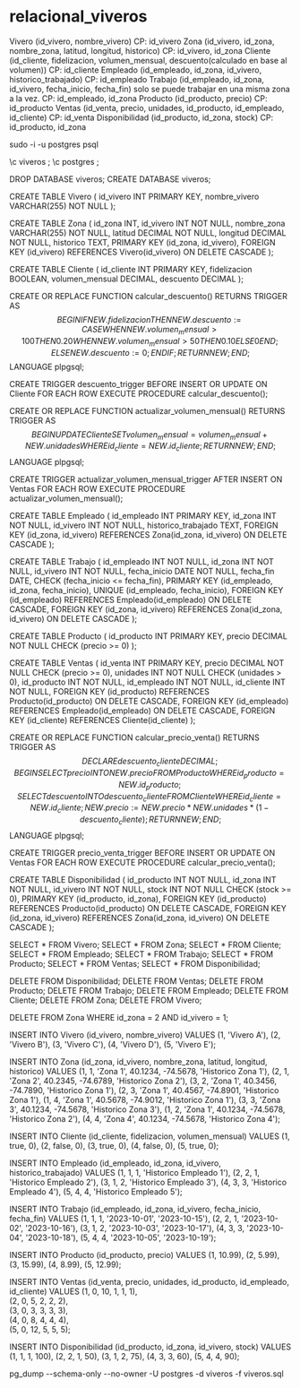 # relacional_viveros

Vivero (id_vivero, nombre_vivero) CP: id_vivero
Zona (id_vivero, id_zona, nombre_zona, latitud, longitud, historico) CP: id_vivero, id_zona
Cliente (id_cliente, fidelizacion, volumen_mensual, descuento(calculado en base al volumen)) CP: id_cliente
Empleado (id_empleado, id_zona, id_vivero, historico_trabajado) CP: id_empleado
Trabajo (id_empleado, id_zona, id_vivero, fecha_inicio, fecha_fin) solo se puede trabajar en una misma zona a la vez. CP: id_empleado, id_zona
Producto (id_producto, precio) CP: id_producto
Ventas (id_venta, precio, unidades, id_producto, id_empleado, id_cliente) CP: id_venta
Disponibilidad (id_producto, id_zona, stock) CP: id_producto, id_zona

sudo -i -u postgres
psql

\c viveros ;
\c postgres ;

DROP DATABASE viveros;
CREATE DATABASE viveros;

CREATE TABLE Vivero (
    id_vivero INT PRIMARY KEY,
    nombre_vivero VARCHAR(255) NOT NULL
);

CREATE TABLE Zona (
    id_zona INT,
    id_vivero INT NOT NULL,
    nombre_zona VARCHAR(255) NOT NULL,
    latitud DECIMAL NOT NULL,
    longitud DECIMAL NOT NULL,
    historico TEXT,
    PRIMARY KEY (id_zona, id_vivero),
    FOREIGN KEY (id_vivero) REFERENCES Vivero(id_vivero) ON DELETE CASCADE
);

CREATE TABLE Cliente (
    id_cliente INT PRIMARY KEY,
    fidelizacion BOOLEAN,
    volumen_mensual DECIMAL,
    descuento DECIMAL
);

CREATE OR REPLACE FUNCTION calcular_descuento()
RETURNS TRIGGER AS $$
BEGIN
    IF NEW.fidelizacion THEN
        NEW.descuento := CASE 
            WHEN NEW.volumen_mensual > 100 THEN 0.20 
            WHEN NEW.volumen_mensual > 50 THEN 0.10 
            ELSE 0 
        END;
    ELSE
        NEW.descuento := 0;
    END IF;
    RETURN NEW;
END;
$$ LANGUAGE plpgsql;

CREATE TRIGGER descuento_trigger
BEFORE INSERT OR UPDATE ON Cliente
FOR EACH ROW EXECUTE PROCEDURE calcular_descuento();

CREATE OR REPLACE FUNCTION actualizar_volumen_mensual()
RETURNS TRIGGER AS $$
BEGIN
    UPDATE Cliente
    SET volumen_mensual = volumen_mensual + NEW.unidades
    WHERE id_cliente = NEW.id_cliente;
    RETURN NEW;
END;
$$ LANGUAGE plpgsql;

CREATE TRIGGER actualizar_volumen_mensual_trigger
AFTER INSERT ON Ventas
FOR EACH ROW EXECUTE PROCEDURE actualizar_volumen_mensual();

CREATE TABLE Empleado (
    id_empleado INT PRIMARY KEY,
    id_zona INT NOT NULL,
    id_vivero INT NOT NULL,
    historico_trabajado TEXT,
    FOREIGN KEY (id_zona, id_vivero) REFERENCES Zona(id_zona, id_vivero) ON DELETE CASCADE
);

CREATE TABLE Trabajo (
    id_empleado INT NOT NULL,
    id_zona INT NOT NULL,
    id_vivero INT NOT NULL,
    fecha_inicio DATE NOT NULL,
    fecha_fin DATE,
    CHECK (fecha_inicio <= fecha_fin),
    PRIMARY KEY (id_empleado, id_zona, fecha_inicio),
    UNIQUE (id_empleado, fecha_inicio),
    FOREIGN KEY (id_empleado) REFERENCES Empleado(id_empleado) ON DELETE CASCADE,
    FOREIGN KEY (id_zona, id_vivero) REFERENCES Zona(id_zona, id_vivero) ON DELETE CASCADE
);

CREATE TABLE Producto (
    id_producto INT PRIMARY KEY,
    precio DECIMAL NOT NULL CHECK (precio >= 0)
);

CREATE TABLE Ventas (
    id_venta INT PRIMARY KEY,
    precio DECIMAL NOT NULL CHECK (precio >= 0),
    unidades INT NOT NULL CHECK (unidades > 0),
    id_producto INT NOT NULL,
    id_empleado INT NOT NULL,
    id_cliente INT NOT NULL,
    FOREIGN KEY (id_producto) REFERENCES Producto(id_producto) ON DELETE CASCADE,
    FOREIGN KEY (id_empleado) REFERENCES Empleado(id_empleado) ON DELETE CASCADE,
    FOREIGN KEY (id_cliente) REFERENCES Cliente(id_cliente)
);

CREATE OR REPLACE FUNCTION calcular_precio_venta()
RETURNS TRIGGER AS $$
DECLARE
   descuento_cliente DECIMAL;
BEGIN
   SELECT precio INTO NEW.precio FROM Producto WHERE id_producto = NEW.id_producto;
   SELECT descuento INTO descuento_cliente FROM Cliente WHERE id_cliente = NEW.id_cliente;
   NEW.precio := NEW.precio * NEW.unidades * (1 - descuento_cliente);
   RETURN NEW;
END;
$$ LANGUAGE plpgsql;

CREATE TRIGGER precio_venta_trigger
BEFORE INSERT OR UPDATE ON Ventas
FOR EACH ROW EXECUTE PROCEDURE calcular_precio_venta();


CREATE TABLE Disponibilidad (
    id_producto INT NOT NULL,
    id_zona INT NOT NULL,
    id_vivero INT NOT NULL,
    stock INT NOT NULL CHECK (stock >= 0),
    PRIMARY KEY (id_producto, id_zona),
    FOREIGN KEY (id_producto) REFERENCES Producto(id_producto) ON DELETE CASCADE,
    FOREIGN KEY (id_zona, id_vivero) REFERENCES Zona(id_zona, id_vivero) ON DELETE CASCADE
);


SELECT * FROM Vivero;
SELECT * FROM Zona;
SELECT * FROM Cliente;
SELECT * FROM Empleado;
SELECT * FROM Trabajo;
SELECT * FROM Producto;
SELECT * FROM Ventas;
SELECT * FROM Disponibilidad;


DELETE FROM Disponibilidad;
DELETE FROM Ventas;
DELETE FROM Producto;
DELETE FROM Trabajo;
DELETE FROM Empleado;
DELETE FROM Cliente;
DELETE FROM Zona;
DELETE FROM Vivero;


DELETE FROM Zona WHERE id_zona = 2 AND id_vivero = 1;


INSERT INTO Vivero (id_vivero, nombre_vivero)
VALUES
    (1, 'Vivero A'),
    (2, 'Vivero B'),
    (3, 'Vivero C'),
    (4, 'Vivero D'),
    (5, 'Vivero E');


INSERT INTO Zona (id_zona, id_vivero, nombre_zona, latitud, longitud, historico)
VALUES
    (1, 1, 'Zona 1', 40.1234, -74.5678, 'Historico Zona 1'),
    (2, 1, 'Zona 2', 40.2345, -74.6789, 'Historico Zona 2'),
    (3, 2, 'Zona 1', 40.3456, -74.7890, 'Historico Zona 1'),
    (2, 3, 'Zona 1', 40.4567, -74.8901, 'Historico Zona 1'),
    (1, 4, 'Zona 1', 40.5678, -74.9012, 'Historico Zona 1'),
    (3, 3, 'Zona 3', 40.1234, -74.5678, 'Historico Zona 3'),
    (1, 2, 'Zona 1', 40.1234, -74.5678, 'Historico Zona 2'),
    (4, 4, 'Zona 4', 40.1234, -74.5678, 'Historico Zona 4');
    
INSERT INTO Cliente (id_cliente, fidelizacion, volumen_mensual)
VALUES
    (1, true, 0),
    (2, false, 0),
    (3, true, 0),
    (4, false, 0),
    (5, true, 0);


INSERT INTO Empleado (id_empleado, id_zona, id_vivero, historico_trabajado)
VALUES
    (1, 1, 1, 'Historico Empleado 1'),
    (2, 2, 1, 'Historico Empleado 2'),
    (3, 1, 2, 'Historico Empleado 3'),
    (4, 3, 3, 'Historico Empleado 4'),
    (5, 4, 4, 'Historico Empleado 5');


INSERT INTO Trabajo (id_empleado, id_zona, id_vivero, fecha_inicio, fecha_fin)
VALUES
    (1, 1, 1, '2023-10-01', '2023-10-15'),
    (2, 2, 1, '2023-10-02', '2023-10-16'),
    (3, 1, 2, '2023-10-03', '2023-10-17'),
    (4, 3, 3, '2023-10-04', '2023-10-18'),
    (5, 4, 4, '2023-10-05', '2023-10-19');


INSERT INTO Producto (id_producto, precio)
VALUES
    (1, 10.99),
    (2, 5.99),
    (3, 15.99),
    (4, 8.99),
    (5, 12.99);

INSERT INTO Ventas (id_venta, precio, unidades, id_producto, id_empleado, id_cliente)
VALUES
    (1, 0, 10, 1, 1, 1),  
    (2, 0, 5, 2, 2, 2),   
    (3, 0, 3, 3, 3, 3),  
    (4, 0, 8, 4, 4, 4),  
    (5, 0, 12, 5, 5, 5); 


INSERT INTO Disponibilidad (id_producto, id_zona, id_vivero, stock)
VALUES
    (1, 1, 1, 100),
    (2, 2, 1, 50),
    (3, 1, 2, 75),
    (4, 3, 3, 60),
    (5, 4, 4, 90);


pg_dump --schema-only --no-owner -U postgres -d viveros -f viveros.sql


